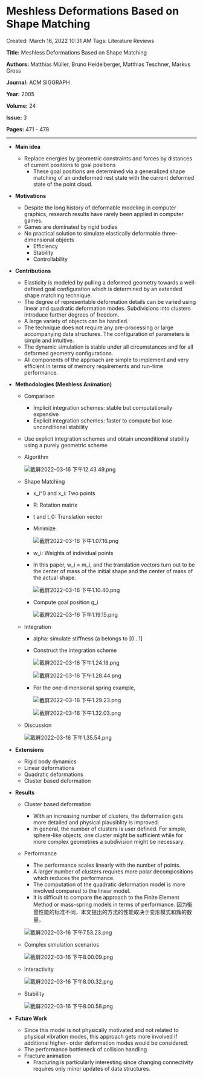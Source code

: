 # Meshless Deformations Based on Shape Matching

Created: March 16, 2022 10:31 AM
Tags: Literature Reviews

**Title:** Meshless Deformations Based on Shape Matching

**Authors:** Matthias Müller, Bruno Heidelberger, Matthias Teschner, Markus Gross

**Journal:** ACM SIGGRAPH

**Year:** 2005

**Volume:** 24

**Issue:** 3

**Pages:** 471 - 478

---

- **Main idea**
    - Replace energies by geometric constraints and forces by distances of current positions to goal positions
        - These goal positions are determined via a generalized shape matching of an undeformed rest state with the current deformed state of the point cloud.
- **Motivations**
    - Despite the long history of deformable modeling in computer graphics, research results have rarely been applied in computer games.
    - Games are dominated by rigid bodies
    - No practical solution to simulate elastically deformable three-dimensional objects
        - Efficiency
        - Stability
        - Controllability
- **Contributions**
    - Elasticity is modeled by pulling a deformed geometry towards a well-defined goal configuration which is determined by an extended shape matching technique.
    - The degree of representable deformation details can be varied using linear and quadratic deformation modes. Subdivisions into clusters introduce further degrees of freedom.
    - A large variety of objects can be handled.
    - The technique does not require any pre-processing or large accompanying data structures. The configuration of parameters is simple and intuitive.
    - The dynamic simulation is stable under all circumstances and for all deformed geometry configurations.
    - All components of the approach are simple to implement and very efficient in terms of memory requirements and run-time performance.
- **Methodologies (Meshless Animation)**
    - Comparison
        - Implicit integration schemes: stable but computationally expensive
        - Explicit integration schemes: faster to compute but lose unconditional stability
    - Use explicit integration schemes and obtain unconditional stability using a purely geometric scheme
    - Algorithm
        
        ![截屏2022-03-16 下午12.43.49.png](Meshless%20D%200947f/%E6%88%AA%E5%B1%8F2022-03-16_%E4%B8%8B%E5%8D%8812.43.49.png)
        
    - Shape Matching
        - x_i^0 and x_i: Two points
        - R: Rotation matrix
        - t and t_0: Translation vector
        - Minimize
            
            ![截屏2022-03-16 下午1.07.16.png](Meshless%20D%200947f/%E6%88%AA%E5%B1%8F2022-03-16_%E4%B8%8B%E5%8D%881.07.16.png)
            
        - w_i: Weights of individual points
        - In this paper, w_i = m_i, and the translation vectors turn out to be the center of mass of the initial shape and the center of mass of the actual shape.
            
            ![截屏2022-03-16 下午1.10.40.png](Meshless%20D%200947f/%E6%88%AA%E5%B1%8F2022-03-16_%E4%B8%8B%E5%8D%881.10.40.png)
            
        - Compute goal position g_i
            
            ![截屏2022-03-16 下午1.19.15.png](Meshless%20D%200947f/%E6%88%AA%E5%B1%8F2022-03-16_%E4%B8%8B%E5%8D%881.19.15.png)
            
    - Integration
        - alpha: simulate stiffness (a belongs to [0...1]
        - Construct the integration scheme
            
            ![截屏2022-03-16 下午1.24.18.png](Meshless%20D%200947f/%E6%88%AA%E5%B1%8F2022-03-16_%E4%B8%8B%E5%8D%881.24.18.png)
            
            ![截屏2022-03-16 下午1.28.44.png](Meshless%20D%200947f/%E6%88%AA%E5%B1%8F2022-03-16_%E4%B8%8B%E5%8D%881.28.44.png)
            
        - For the one-dimensional spring example,
            
            ![截屏2022-03-16 下午1.29.23.png](Meshless%20D%200947f/%E6%88%AA%E5%B1%8F2022-03-16_%E4%B8%8B%E5%8D%881.29.23.png)
            
            ![截屏2022-03-16 下午1.32.03.png](Meshless%20D%200947f/%E6%88%AA%E5%B1%8F2022-03-16_%E4%B8%8B%E5%8D%881.32.03.png)
            
    - Discussion
        
        ![截屏2022-03-16 下午1.35.54.png](Meshless%20D%200947f/%E6%88%AA%E5%B1%8F2022-03-16_%E4%B8%8B%E5%8D%881.35.54.png)
        
- **Extensions**
    - Rigid body dynamics
    - Linear deformations
    - Quadratic deformations
    - Cluster based deformation
- **Results**
    - Cluster based deformation
        - With an increasing number of clusters, the deformation gets more detailed and physical plausiblity is improved.
        - In general, the number of clusters is user defined. For simple, sphere-like objects, one cluster might be sufficient while for more complex geometries a subdivision might be necessary.
    - Performance
        - The performance scales linearly with the number of points.
        - A larger number of clusters requires more polar decompositions which reduces the performance.
        - The computation of the quadratic deformation model is more involved compared to the linear model.
        - It is difficult to compare the approach to the Finite Element Method or mass-spring models in terms of performance. 因为衡量性能的标准不同，本文提出的方法的性能取决于变形模式和簇的数量。
        
        ![截屏2022-03-16 下午7.53.23.png](Meshless%20D%200947f/%E6%88%AA%E5%B1%8F2022-03-16_%E4%B8%8B%E5%8D%887.53.23.png)
        
    - Complex simulation scenarios
        
        ![截屏2022-03-16 下午8.00.09.png](Meshless%20D%200947f/%E6%88%AA%E5%B1%8F2022-03-16_%E4%B8%8B%E5%8D%888.00.09.png)
        
    - Interactivity
        
        ![截屏2022-03-16 下午8.00.32.png](Meshless%20D%200947f/%E6%88%AA%E5%B1%8F2022-03-16_%E4%B8%8B%E5%8D%888.00.32.png)
        
    - Stability
        
        ![截屏2022-03-16 下午8.00.58.png](Meshless%20D%200947f/%E6%88%AA%E5%B1%8F2022-03-16_%E4%B8%8B%E5%8D%888.00.58.png)
        
- **Future Work**
    - Since this model is not physically motivated and not related to physical vibration modes, this approach gets more involved if additional higher- order deformation modes would be considered.
    - The performance bottleneck of collision handling
    - Fracture animation
        - Fracturing is particularly interesting since changing connectivity requires only minor updates of data structures.